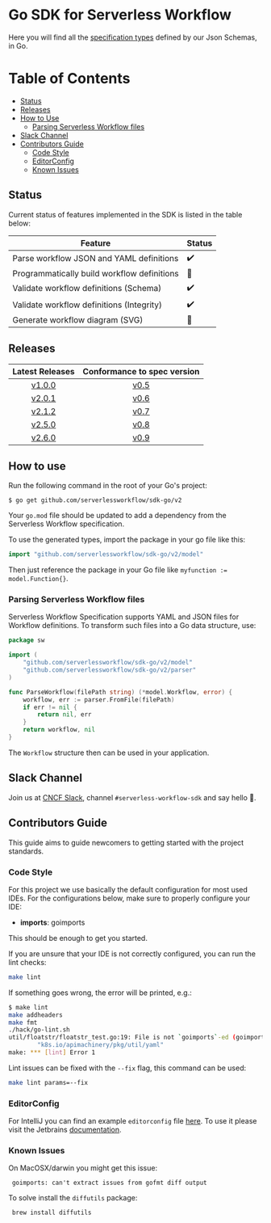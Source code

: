 # Go SDK for Serverless Workflow
Here you will find all the [specification types](https://github.com/serverlessworkflow/specification/blob/main/schema/workflow.json) defined by our Json Schemas, in Go.

Table of Contents
=================

- [Status](#status)
- [Releases](#releases)
- [How to Use](#how-to-use)
  - [Parsing Serverless Workflow files](#parsing-serverless-workflow-files)
- [Slack Channel](#slack-channel)
- [Contributors Guide](#contributors-guide)
  - [Code Style](#code-style)
  - [EditorConfig](#editorconfig)
  - [Known Issues](#known-issues)


## Status
Current status of features implemented in the SDK is listed in the table below:

| Feature                                     | Status             |
|-------------------------------------------- | ------------------ |
| Parse workflow JSON and YAML definitions    | :heavy_check_mark: | 
| Programmatically build workflow definitions | :no_entry_sign:    |
| Validate workflow definitions (Schema)      | :heavy_check_mark: |
| Validate workflow definitions (Integrity)   | :heavy_check_mark: |
| Generate workflow diagram (SVG)             | :no_entry_sign:    |


## Releases
|                              Latest Releases                               | Conformance to spec version |
|:--------------------------------------------------------------------------:| :---: |
| [v1.0.0](https://github.com/serverlessworkflow/sdk-go/releases/tag/v1.0.0) | [v0.5](https://github.com/serverlessworkflow/specification/tree/0.5.x) |
| [v2.0.1](https://github.com/serverlessworkflow/sdk-go/releases/tag/v2.0.1) | [v0.6](https://github.com/serverlessworkflow/specification/tree/0.6.x) |
| [v2.1.2](https://github.com/serverlessworkflow/sdk-go/releases/tag/v2.1.2) | [v0.7](https://github.com/serverlessworkflow/specification/tree/0.7.x) |
| [v2.5.0](https://github.com/serverlessworkflow/sdk-go/releases/tag/v2.5.0) | [v0.8](https://github.com/serverlessworkflow/specification/tree/0.8.x) |
| [v2.6.0](https://github.com/serverlessworkflow/sdk-go/releases/tag/v2.6.0) | [v0.9](https://github.com/serverlessworkflow/specification/tree/0.9.x) |

## How to use

Run the following command in the root of your Go's project:

```shell script
$ go get github.com/serverlessworkflow/sdk-go/v2
```

Your `go.mod` file should be updated to add a dependency from the Serverless Workflow specification.

To use the generated types, import the package in your go file like this:

```go
import "github.com/serverlessworkflow/sdk-go/v2/model"
```

Then just reference the package in your Go file like `myfunction := model.Function{}`.

### Parsing Serverless Workflow files

Serverless Workflow Specification supports YAML and JSON files for Workflow definitions.
To transform such files into a Go data structure, use:

```go
package sw

import (
    "github.com/serverlessworkflow/sdk-go/v2/model"
    "github.com/serverlessworkflow/sdk-go/v2/parser"
)

func ParseWorkflow(filePath string) (*model.Workflow, error) {
    workflow, err := parser.FromFile(filePath)
    if err != nil {
        return nil, err
    } 
    return workflow, nil
} 
```

The `Workflow` structure then can be used in your application. 

## Slack Channel

Join us at [CNCF Slack](https://communityinviter.com/apps/cloud-native/cncf), channel `#serverless-workflow-sdk` and say hello 🙋.

## Contributors Guide

This guide aims to guide newcomers to getting started with the project standards.


### Code Style

For this project we use basically the default configuration for most used IDEs.
For the configurations below, make sure to properly configure your IDE:

- **imports**: goimports

This should be enough to get you started.

If you are unsure that your IDE is not correctly configured, you can run the lint checks:

```bash
make lint
```

If something goes wrong, the error will be printed, e.g.:
```bash
$ make lint
make addheaders
make fmt
./hack/go-lint.sh
util/floatstr/floatstr_test.go:19: File is not `goimports`-ed (goimports)
        "k8s.io/apimachinery/pkg/util/yaml"
make: *** [lint] Error 1
```

Lint issues can be fixed with the `--fix` flag, this command can be used:
```bash
make lint params=--fix
```


### EditorConfig
For IntelliJ you can find an example `editorconfig` file [here](contrib/intellij.editorconfig). To use it please visit
the Jetbrains [documentation](https://www.jetbrains.com/help/idea/editorconfig.html).


### Known Issues

On MacOSX/darwin you might get this issue:
```
 goimports: can't extract issues from gofmt diff output
```
To solve install the `diffutils` package:

```bash
 brew install diffutils
```

